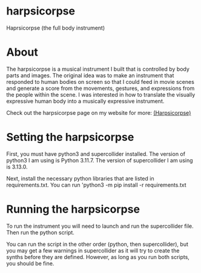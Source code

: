 # harpsicorpse
Haprsicorpse (the full body instrument)

# About
The harpsicorpse is a musical instrument I built that is controlled by body parts and images. 
The original idea was to make an instrument that responded to human bodies on screen 
so that I could feed in movie scenes and generate a score from the movements, gestures, and expressions from the people within the scene. 
I was interested in how to translate the visually expressive human body into a musically expressive instrument.

Check out the harpsicorpse page on my website for more: [(Harpsicorpse)](https://alexhecksher.com/portfolio/harpsicorpse/)

# Setting the harpsicorpse
First, you must have python3 and supercollider installed. 
The version of python3 I am using is Python 3.11.7. The version of supercollider I am using is 3.13.0.

Next, install the necessary python libraries that are listed in requirements.txt.
You can run 'python3 -m pip install -r requirements.txt

# Running the harpsicorpse
To run the instrument you will need to launch and run the supercollider file. Then run the python script.

You can run the script in the other order (python, then supercollider), but you may get a few warnings in supercollider
as it will try to create the synths before they are defined. However, as long as you run both scripts, you should be fine.
